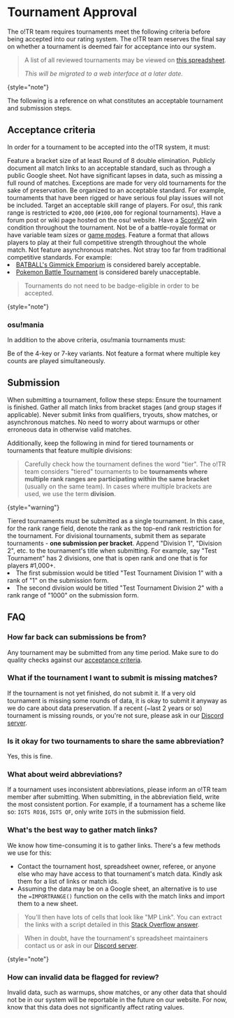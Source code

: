 # Tournament Approval

The o!TR team requires tournaments meet the following criteria before being accepted into our rating system. The o!TR team reserves the final say on whether a tournament is deemed fair for acceptance into our system.

> A list of all reviewed tournaments may be viewed on [this spreadsheet](https://docs.google.com/spreadsheets/d/1F6yBKfVQqkusVxoIEEBP9j4l0h52D0tPHODGXQqCau8/edit?gid=817877375#gid=817877375).
> 
> *This will be migrated to a web interface at a later date.*
>
{style="note"}

The following is a reference on what constitutes an acceptable tournament and submission steps.

## Acceptance criteria

In order for a tournament to be accepted into the o!TR system, it must:

<procedure>
<step>
Feature a bracket size of at least Round of 8 double elimination.
</step>
<step>
Publicly document all match links to an acceptable standard, such as through a public Google sheet.
</step>
<step>
Not have significant lapses in data, such as missing a full round of matches.
<tip>
Exceptions are made for very old tournaments for the sake of preservation.
</tip>
</step>
<step>
Be organized to an acceptable standard.
<tip>
For example, tournaments that have been rigged or have serious foul play issues will not be included.
</tip>
</step>
<step>
Target an acceptable skill range of players. For osu!, this rank range is restricted to <code>#200,000</code> (<code>#100,000</code> for regional tournaments).
</step>
<step>
Have a forum post or wiki page hosted on the osu! website.
</step>
<step>
Have a <a href="https://osu.ppy.sh/wiki/en/Gameplay/Game_modifier/ScoreV2">ScoreV2</a> win condition throughout the tournament.
</step>
<step>
Not be of a battle-royale format or have variable team sizes or <a href="https://osu.ppy.sh/wiki/en/Game_mode">game modes</a>.
</step>
<step>
Feature a format that allows players to play at their full competitive strength throughout the whole match.
</step>
<step>
Not feature asynchronous matches.
</step>
<step>
Not stray too far from traditional competitive standards.
<tip>
For example:
<list>
<li><a href="https://osu.ppy.sh/community/forums/topics/1767170?n=1">BATBALL's Gimmick Emporium</a> is considered barely acceptable.</li>
<li><a href="https://osu.ppy.sh/community/forums/topics/1790791?n=1">Pokemon Battle Tournament</a> is considered barely unacceptable.</li>
</list>
</tip>
</step>
</procedure>

> Tournaments do not need to be badge-eligible in order to be accepted.
> 
{style="note"}

### osu!mania

In addition to the above criteria, osu!mania tournaments must:

<procedure>
<step>
Be of the 4-key or 7-key variants.
</step>
<step>
Not feature a format where multiple key counts are played simultaneously.
</step>
</procedure>

## Submission

When submitting a tournament, follow these steps:
<procedure>
<step>
Ensure the tournament is finished.
</step>
<step>
Gather all match links from bracket stages (and group stages if applicable).
<warning>
Never submit links from qualifiers, tryouts, show matches, or asynchronous matches.
</warning>
<tip>
No need to worry about warmups or other erroneous data in otherwise valid matches.
</tip>
</step>
</procedure>

Additionally, keep the following in mind for tiered tournaments or tournaments that feature multiple divisions:

> Carefully check how the tournament defines the word "tier". The o!TR team considers "tiered" tournaments to be **tournaments where multiple rank ranges are participating within the same bracket** (usually on the same team). In cases where multiple brackets are used, we use the term **division**.
> 
{style="warning"}

<procedure>
<step>
Tiered tournaments must be submitted as a single tournament. In this case, for the rank range field, denote the rank as the top-end rank restriction for the tournament.
</step>
<step>
For divisional tournaments, submit them as separate tournaments - <b>one submission per bracket</b>. Append "Division 1", "Division 2", etc. to the tournament's title when submitting.
<tip>
For example, say "Test Tournament" has 2 divisions, one that is open rank and one that is for players #1,000+.
<list>
<li>The first submission would be titled "Test Tournament Division 1" with a rank of "1" on the submission form.</li>
<li>The second division would be titled "Test Tournament Division 2" with a rank range of "1000" on the submission form.</li>
</list>
</tip>
</step>
</procedure>

## FAQ

### How far back can submissions be from?

Any tournament may be submitted from any time period. Make sure to do quality checks against our [acceptance criteria](Tournament-Approval.md#acceptance-criteria).

### What if the tournament I want to submit is missing matches?

If the tournament is not yet finished, do not submit it. If a very old tournament is missing some rounds of data, it is okay to submit it anyway as we do care about data preservation. If a recent (~last 2 years or so) tournament is missing rounds, or you're not sure, please ask in our [Discord server](Contact.md).

### Is it okay for two tournaments to share the same abbreviation?

Yes, this is fine.

### What about weird abbreviations?

If a tournament uses inconsistent abbreviations, please inform an o!TR team member after submitting. When submitting, in the abbreviation field, write the most consistent portion. For example, if a tournament has a scheme like so: `IGTS RO16`, `IGTS QF`, only write `IGTS` in the submission field.

### What's the best way to gather match links?

We know how time-consuming it is to gather links. There's a few methods we use for this:

* Contact the tournament host, spreadsheet owner, referee, or anyone else who may have access to that tournament's match data. Kindly ask them for a list of links or match ids.
* Assuming the data may be on a Google sheet, an alternative is to use the `=IMPORTRANGE()` function on the cells with the match links and import them to a new sheet.
> You'll then have lots of cells that look like "MP Link". You can extract the links with a script detailed in this [Stack Overflow answer](https://stackoverflow.com/a/67206954).

> When in doubt, have the tournament's spreadsheet maintainers contact us or ask in our [Discord server](Contact.md).
> 
{style="note"}

### How can invalid data be flagged for review?

Invalid data, such as warmups, show matches, or any other data that should not be in our system will be reportable in the future on our website. For now, know that this data does not significantly affect rating values.